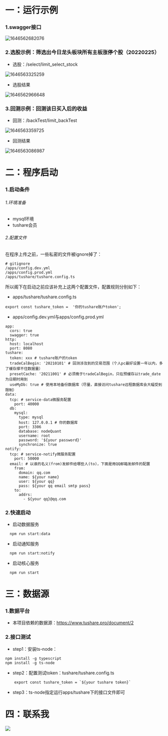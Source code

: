 # 一：运行示例
### 1.swagger接口

![1646562682076](https://github.com/iamjwe/node-quant/blob/master/assets/1646562682076.png)

### 2.选股示例：筛选出今日龙头板块所有主板涨停个股（20220225）

- 选股：/select/limit_select_stock

![1646563325259](https://github.com/iamjwe/node-quant/blob/master/assets/1646563325259.png)

- 选股结果

![1646562966648](https://github.com/iamjwe/node-quant/blob/master/assets/1646562966648.png)

### 3.回测示例：回测该日买入后的收益

- 回测：/backTest/limit_backTest

![1646563359725](https://github.com/iamjwe/node-quant/blob/master/assets/1646563359725.png)

- 回测结果

![1646563086987](https://github.com/iamjwe/node-quant/blob/master/assets/1646563086987.png)

# 二：程序启动
### 1.启动条件
###### 1.环境准备
- mysql环境
- tushare会员

###### 2.配置文件
在程序上传之前，一些私密的文件被ignore掉了：
```
# gitignore
/apps/config.dev.yml
/apps/config.prod.yml
/apps/tushare/tushare.config.ts
```
所以阁下在启动之前应该补充上这两个配置文件，配置规则分别如下：
- apps/tushare/tushare.config.ts
``` 
export const tushare_token =  '你的tushare账户token';
```
- apps/config.dev.yml与apps/config.prod.yml
```
app:
  cors: true
  swagger: true
http:
  host: localhost
  port: 8080
tushare:
  token: xxx # tushare账户的token
  tradeCalBegin: '20210101' # 回测涉及到的交易范围（个人pc最好设置一年以内，多了缓存撑不住数据量）
  presetCache: '20211001' # 必须晚于tradeCalBegin，只在预缓存以trade_date为日期时用到
  useMyDb: true # 使用本地备份数据库（尽量，直接访问tushare远程数据库会大幅受到限制）
data:
  tcp: # service-data微服务配置
    port: 40000
  db:
    mysql:
      type: mysql
      host: 127.0.0.1 # 你的数据库
      port: 3306
      database: nodeQuant
      username: root
      password: '${your password}'
      synchronize: true
notify:
  tcp: # service-notify微服务配置
    port: 50000
  email: # 以谁的名义(from)发邮件给哪些人(to)，下面是用QQ邮箱发邮件的配置
    from:
      domain: qq.com
      name: ${your name}
      user: ${your qq}
      pass: ${your qq email smtp pass}
    to:
      addrs:
        - ${your qq}@qq.com
```
### 2.快速启动
- 启动数据服务
```
  npm run start:data
```
- 启动通知服务
```
  npm run start:notify
```
- 启动核心服务
```
  npm run start
```

# 三：数据源
###  1.数据平台
- 本项目依赖的数据源：https://www.tushare.pro/document/2

### 2.接口测试
- step1：安装ts-node：
``` 
npm install -g typescript
npm install -g ts-node
```
- step2：配置测试token：tushare/tushare.config.ts
```
    export const tushare_token = `${your tushare token}`
```
- step3：ts-node指定运行apps/tushare下的接口文件即可

# 四：联系我

![](https://github.com/iamjwe/node-quant/blob/master/assets/1646561916977.png)

